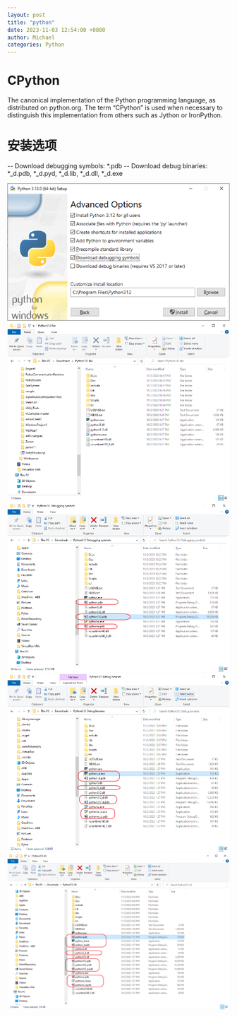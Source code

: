```yaml
---
layout: post
title: "python"
date: 2023-11-03 12:54:00 +0800
author: Michael
categories: Python
---
```


# CPython
The canonical implementation of the Python programming language, as distributed on python.org. The term “CPython” is used when necessary to distinguish this implementation from others such as Jython or IronPython.

# 安装选项
-- Download debugging symbols: *.pdb
-- Download debug binaries: *_d.pdb, *_d.pyd, *_d.lib, *_d.dll, *_d.exe

![日志文件夹](/assets/python/PythonOptions.png)  
![日志文件夹](/assets/python/WithoutDebug.png)  
![日志文件夹](/assets/python/DebuggingSymbols.png)  
![日志文件夹](/assets/python/DebugBinariesVisualStudio.png) 
![日志文件夹](/assets/python/DebuggingSymbolsAndBinariesVisualStudio.png) 